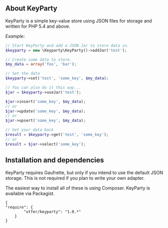 
## About KeyParty

KeyParty is a simple key-value store using JSON files for storage and written
for PHP 5.4 and above.

*Example:*

```php
// Start KeyParty and add a JSON Jar to store data in.
$keyparty = new \Keyparty\KeyParty()->addJar('test');

// Create some data to store.
$my_data = array('foo', 'bar');

// Set the data
$keyparty->set('test', 'some_key', $my_data);

// You can also do it this way...
$jar = $keyparty->useJar('test');

$jar->insert('some_key', $my_data);
// or
$jar->update('some_key', $my_data);
// or
$jar->upsert('some_key', $my_data);

// Get your data back
$result = $keyparty->get('test', 'some_key');
// or
$result = $jar->select('some_key');

```

## Installation and dependencies

KeyParty requires Gaufrette, but only if you intend to use the default JSON
storage. This is not required if you plan to write your own adapter.

The easiest way to install all of these is using Composer. KeyParty is available
via Packagist.

```
{
"require": {
        "xtfer/keyparty": "1.0.*"
    }
}
```